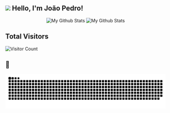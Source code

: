 ## <img src="https://raw.githubusercontent.com/alexnaiman/alexnaiman/master/resources/welcomeglitch.gif" width="50px" /> Hello, I'm João Pedro!

<div>
  <p align="center">
    <img src="https://github-readme-stats.vercel.app/api?username=jpedroreiss&&show_icons=true&theme=radical&count_private=true&include_all_commits=true" alt="My Github Stats">
    <img height="180em" width:"auto" src="https://github-readme-stats.vercel.app/api/top-langs/?username=jpedroreiss&layout=compact&theme=radical" alt="My Github Stats">
  </p>
</div>
  
## Total Visitors 
![Visitor Count](https://profile-counter.glitch.me/{jpedroreiss}/count.svg) 

  
## :snake: 
 <img src="https://raw.githubusercontent.com/Platane/snk/output/github-contribution-grid-snake.svg"/>  



